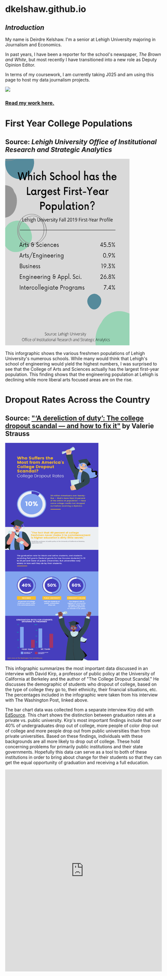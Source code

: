 # dkelshaw.github.io
## **_Introduction_**
My name is Deirdre Kelshaw. I'm a senior at Lehigh University majoring in Journalism and Economics. 

In past years, I have been a reporter for the school's newspaper, _The Brown and White_, but most recently I have transitioned into a new role as Deputy Opinion Editor. 

In terms of my coursework, I am currently taking J025 and am using this page to host my data journalism projects.

![](https://thebrownandwhite.com/wp-content/uploads/2021/09/92921-Bootcamp-Headshot_24-1-200x300.jpg)
### [Read my work here.](https://thebrownandwhite.com/?s=deirdre+kelshaw)
# First Year College Populations
## Source: _Lehigh University Office of Institutional Research and Strategic Analytics_
<img src="https://github.com/dkelshaw/dkelshaw.github.io/blob/main/GitHub%20Graphic.png?raw=true" width="400" height="600" />

This inforgraphic shows the various freshmen populations of Lehigh University's numerous schools. While many would think that Lehigh's school of engineering would yield the highest numbers, I was surprised to see that the College of Arts and Sciences actually has the largest first-year population. This finding shows that the engineering population at Lehigh is declining while more liberal arts focused areas are on the rise.

# Dropout Rates Across the Country
## Source: ["‘A dereliction of duty’: The college dropout scandal — and how to fix it"](https://www.washingtonpost.com/education/2019/09/10/a-dereliction-duty-college-dropout-scandal-how-fix-it/) by Valerie Strauss
<img src="https://github.com/dkelshaw/dkelshaw.github.io/blob/main/J25%20Infographic%20Assignment.png?raw=true" width="300" height="700" />

This infographic summarizes the most important data discussed in an interview with David Kirp, a professor of public policy at the University of California at Berkeley and the author of "The College Dropout Scandal." He discusses the demographic of students who dropout of college, based on the type of college they go to, their ethnicity, their financial situations, etc. The percentages included in the infographic were taken from his interview with The Washington Post, linked above. 


The bar chart data was collected from a separate interview Kirp did with [EdSource](https://edsource.org/2019/national-college-dropout-rates-are-a-scandal-uc-author-says/616248).
This chart shows the distinction between graduation rates at a private vs. public university. Kirp's most important findings include that over 40% of undergraduates drop out of college, more people of color drop out of college and more people drop out from public universities than from private universities. Based on these findings, individuals with these backgrounds are all more likely to drop out of college. These hold concerning problems for primarily public institutions and their state governments. Hopefully this data can serve as a tool to both of these institutions in order to bring about change for their students so that they can get the equal opportunity of graduation and receiving a full education.

<iframe src='https://cdn.knightlab.com/libs/timeline3/latest/embed/index.html?source=1l4vMaMHkORJJtwKjjL4ACYXf_rmK2qDn-foL7qna4WM&font=Default&lang=en&initial_zoom=2&height=650' width='100%' height='650' webkitallowfullscreen mozallowfullscreen allowfullscreen frameborder='0'></iframe>
